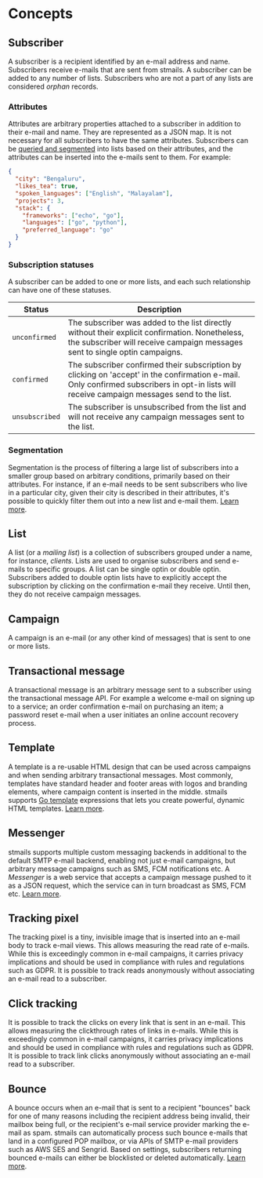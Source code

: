 # Concepts

## Subscriber

A subscriber is a recipient identified by an e-mail address and name. Subscribers receive e-mails that are sent from stmails. A subscriber can be added to any number of lists. Subscribers who are not a part of any lists are considered *orphan* records.

### Attributes

Attributes are arbitrary properties attached to a subscriber in addition to their e-mail and name. They are represented as a JSON map. It is not necessary for all subscribers to have the same attributes. Subscribers can be [queried and segmented](querying-and-segmentation.md) into lists based on their attributes, and the attributes can be inserted into the e-mails sent to them. For example:

```json
{
  "city": "Bengaluru",
  "likes_tea": true,
  "spoken_languages": ["English", "Malayalam"],
  "projects": 3,
  "stack": {
    "frameworks": ["echo", "go"],
    "languages": ["go", "python"],
    "preferred_language": "go"
  }
}
```

### Subscription statuses

A subscriber can be added to one or more lists, and each such relationship can have one of these statuses.

| Status        | Description                                                                       |
| ------------- | --------------------------------------------------------------------------------- |
| `unconfirmed` | The subscriber was added to the list directly without their explicit confirmation. Nonetheless, the subscriber will receive campaign messages sent to single optin campaigns. |
| `confirmed`   | The subscriber confirmed their subscription by clicking on 'accept' in the confirmation e-mail. Only confirmed subscribers in opt-in lists will receive campaign messages send to the list.                                       |
| `unsubscribed` | The subscriber is unsubscribed from the list and will not receive any campaign messages sent to the list.


### Segmentation

Segmentation is the process of filtering a large list of subscribers into a smaller group based on arbitrary conditions, primarily based on their attributes. For instance, if an e-mail needs to be sent subscribers who live in a particular city, given their city is described in their attributes, it's possible to quickly filter them out into a new list and e-mail them. [Learn more](querying-and-segmentation.md).

## List

A list (or a _mailing list_) is a collection of subscribers grouped under a name, for instance, _clients_. Lists are used to organise subscribers and send e-mails to specific groups. A list can be single optin or double optin. Subscribers added to double optin lists have to explicitly accept the subscription by clicking on the confirmation e-mail they receive. Until then, they do not receive campaign messages.

## Campaign

A campaign is an e-mail (or any other kind of messages) that is sent to one or more lists.


## Transactional message

A transactional message is an arbitrary message sent to a subscriber using the transactional message API. For example a welcome e-mail on signing up to a service; an order confirmation e-mail on purchasing an item; a password reset e-mail when a user initiates an online account recovery process.


## Template

A template is a re-usable HTML design that can be used across campaigns and when sending arbitrary transactional messages. Most commonly, templates have standard header and footer areas with logos and branding elements, where campaign content is inserted in the middle. stmails supports [Go template](https://gowebexamples.com/templates/) expressions that lets you create powerful, dynamic HTML templates. [Learn more](templating.md).

## Messenger

stmails supports multiple custom messaging backends in additional to the default SMTP e-mail backend, enabling not just e-mail campaigns, but arbitrary message campaigns such as SMS, FCM notifications etc. A *Messenger* is a web service that accepts a campaign message pushed to it as a JSON request, which the service can in turn broadcast as SMS, FCM etc. [Learn more](messengers.md).

## Tracking pixel

The tracking pixel is a tiny, invisible image that is inserted into an e-mail body to track e-mail views. This allows measuring the read rate of e-mails. While this is exceedingly common in e-mail campaigns, it carries privacy implications and should be used in compliance with rules and regulations such as GDPR. It is possible to track reads anonymously without associating an e-mail read to a subscriber.

## Click tracking

It is possible to track the clicks on every link that is sent in an e-mail. This allows measuring the clickthrough rates of links in e-mails. While this is exceedingly common in e-mail campaigns, it carries privacy implications and should be used in compliance with rules and regulations such as GDPR. It is possible to track link clicks anonymously without associating an e-mail read to a subscriber.

## Bounce

A bounce occurs when an e-mail that is sent to a recipient "bounces" back for one of many reasons including the recipient address being invalid, their mailbox being full, or the recipient's e-mail service provider marking the e-mail as spam. stmails can automatically process such bounce e-mails that land in a configured POP mailbox, or via APIs of SMTP e-mail providers such as AWS SES and Sengrid. Based on settings, subscribers returning bounced e-mails can either be blocklisted or deleted automatically. [Learn more](bounces.md).
